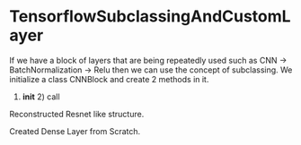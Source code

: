 # TensorflowSubclassingAndCustomLayer

If we have a block of layers that are being repeatedly used such as CNN -> BatchNormalization -> Relu then we can use the concept of subclassing.
We initialize a class CNNBlock and create 2 methods in it. 
1) __init__ 2) call

Reconstructed Resnet like structure.

Created Dense Layer from Scratch.
